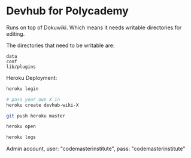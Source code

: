 Devhub for Polycademy
=====================

Runs on top of Dokuwiki. Which means it needs writable directories for editing.

The directories that need to be writable are:

```
data
conf
lib/plugins
```

Heroku Deployment:

```sh
heroku login

# pass your own X in
heroku create devhub-wiki-X

git push heroku master

heroku open

heroku logs
```

Admin account, user: "codemasterinstitute", pass: "codemasterinstitute"